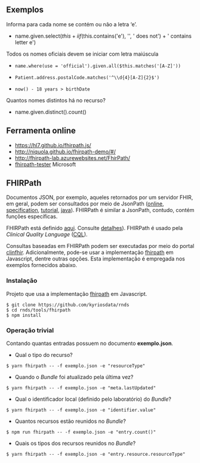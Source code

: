 ## Exemplos

Informa para cada nome se contém ou não a letra ‘e’.
- name.given.select($this +  iif($this.contains('e'), '', ' does not') + ' contains letter e')

Todos os nomes oficiais devem se iniciar com letra maiúscula
- `name.where(use = 'official').given.all($this.matches('[A-Z]'))`

- `Patient.address.postalCode.matches('^\\d{4}[A-Z]{2}$')`

- `now() - 18 years > birthDate`

Quantos nomes distintos há no recurso?
- name.given.distinct().count()

## Ferramenta online

- https://hl7.github.io/fhirpath.js/
- http://niquola.github.io/fhirpath-demo/#/
- http://fhirpath-lab.azurewebsites.net/FhirPath/
- [fhirpath-tester](https://apps.microsoft.com/store/detail/fhirpath-tester/9NXV8QDQ154V?hl=en-us&gl=us) Microsoft


## FHIRPath

Documentos JSON, por exemplo, aqueles retornados por um servidor FHIR, em geral, podem ser consultados por meio de JsonPath ([online](https://jsonpath.com/), [specification](https://goessner.net/articles/JsonPath/), [tutorial](https://www.baeldung.com/guide-to-jayway-jsonpath), [java](https://github.com/json-path/JsonPath)). FHIRPath é similar a JsonPath, contudo, contém funções específicas.

FHIRPath está definido [aqui](http://hl7.org/fhirpath/). Consulte [detalhes](https://github.com/HL7/FHIRPath/blob/master/spec/index.adoc)). FHIRPath é usado pela _Clinical Quality Language_ ([CQL](https://cql.hl7.org/index.html)).

Consultas baseadas em FHIRPath podem ser executadas por meio do portal [clinfhir](http://clinfhir.com). Adicionalmente, pode-se usar a implementação [fhirpath](https://github.com/HL7/fhirpath.js) em Javascript, dentre outras opções.
Esta implementação é empregada nos exemplos fornecidos abaixo.

### Instalação

Projeto que usa a implementação [fhirpath](https://github.com/HL7/fhirpath.js) em Javascript.

```shell
$ git clone https://github.com/kyriosdata/rnds
$ cd rnds/tools/fhirpath
$ npm install
```

### Operação trivial

Contando quantas entradas possuem no documento **exemplo.json**.

- Qual o tipo do recurso?

```shell
$ yarn fhirpath -- -f exemplo.json -e "resourceType"
```

- Quando o _Bundle_ foi atualizado pela última vez?

```shell
$ yarn fhirpath -- -f exemplo.json -e "meta.lastUpdated"
```

- Qual o identificador local (definido pelo laboratório) do _Bundle_?

```shell
$ yarn fhirpath -- -f exemplo.json -e "identifier.value"
```

- Quantos recursos estão reunidos no _Bundle_?

```shell
$ npm run fhirpath -- -f exemplo.json -e "entry.count()"
```

- Quais os tipos dos recursos reunidos no _Bundle_?

```shell
$ yarn fhirpath -- -f exemplo.json -e "entry.resource.resourceType"
```
